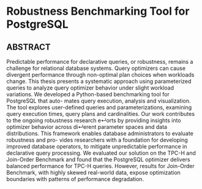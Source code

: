 # Robustness Benchmarking Tool for PostgreSQL
## ABSTRACT

Predictable performance for declarative queries, or robustness, remains a challenge for relational database systems. Query optimizers can cause divergent performance through non-optimal plan choices when workloads change. This thesis presents a systematic approach using parameterized queries to analyze query optimizer behavior under slight workload variations.
We developed a Python-based benchmarking tool for PostgreSQL that auto- mates query execution, analysis and visualization. The tool explores user-defined queries and parameterizations, examining query execution times, query plans and cardinalities. Our work contributes to the ongoing robustness research e↵orts by providing insights into optimizer behavior across di↵erent parameter spaces and data distributions.
This framework enables database administrators to evaluate robustness and pro- vides researchers with a foundation for developing improved database operators, to mitigate unpredictable performance in declarative query processing.
We evaluated our solution on the TPC-H and Join-Order Benchmark and found that the PostgreSQL optimizer delivers balanced performance for TPC-H queries. However, results for Join-Order Benchmark, with highly skewed real-world data, expose optimization boundaries with patterns of performance degradation.


